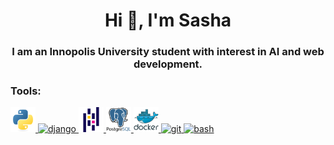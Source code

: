 

<h1 align="center">Hi 🐸, I'm Sasha</h1>
<h3 align="center">I am an Innopolis University student with interest in AI and web development.</h3>

<!-- - 🌱 I’m currently learning **django, pandas, react** -->
<!-- -  🔭 I’m also curious about **mathematics, robotics, neuroscience and art** -->

<!-- <h3 align="left">Connect with me:</h3> -->

<p align="center">
</p>

<h3 align="left">Tools:</h3>
<p align="left"> 

<a href="https://www.python.org" target="_blank" rel="noreferrer"> <img src="https://raw.githubusercontent.com/devicons/devicon/master/icons/python/python-original.svg" alt="python" width="40" height="40"/> 
</a> 
<a href="https://www.djangoproject.com/" target="_blank" rel="noreferrer"> <img src="https://cdn.worldvectorlogo.com/logos/django.svg" alt="django" width="40" height="40"/> 
</a> 
<a href="https://pandas.pydata.org/" target="_blank" rel="noreferrer"> <img src="https://raw.githubusercontent.com/devicons/devicon/2ae2a900d2f041da66e950e4d48052658d850630/icons/pandas/pandas-original.svg" alt="pandas" width="40" height="40"/> 
</a> 
<a href="https://www.postgresql.org" target="_blank" rel="noreferrer"> <img src="https://raw.githubusercontent.com/devicons/devicon/master/icons/postgresql/postgresql-original-wordmark.svg" alt="postgresql" width="40" height="40"/> 
</a> 
<a href="https://www.docker.com/" target="_blank" rel="noreferrer"> <img src="https://raw.githubusercontent.com/devicons/devicon/master/icons/docker/docker-original-wordmark.svg" alt="docker" width="40" height="40"/> 
</a> 
<a href="https://git-scm.com/" target="_blank" rel="noreferrer"> <img src="https://www.vectorlogo.zone/logos/git-scm/git-scm-icon.svg" alt="git" width="40" height="40"/> 
</a> 
<a href="https://www.gnu.org/software/bash/" target="_blank" rel="noreferrer"> <img src="https://www.vectorlogo.zone/logos/gnu_bash/gnu_bash-icon.svg" alt="bash" width="40" height="40"/> </a>
</p>

<!--<a href="https://www.qt.io/" target="_blank" rel="noreferrer"> <img src="https://upload.wikimedia.org/wikipedia/commons/0/0b/Qt_logo_2016.svg" alt="qt" width="40" height="40"/> 
</a>
<a href="https://www.mysql.com/" target="_blank" rel="noreferrer"> <img src="https://raw.githubusercontent.com/devicons/devicon/master/icons/mysql/mysql-original-wordmark.svg" alt="mysql" width="40" height="40"/> 
</a>-->
<!--
<img src="https://media.giphy.com/media/xUPGGu9zmB3gYjxzdC/giphy.gif" alt="GIF 1" style="display: inline-block;" width="200" />
<img src="https://media.giphy.com/media/Pm9bQeR51FQS4OL3bU/giphy.gif" alt="GIF 2" style="display: inline-block;" width="200" />
-->

<!--
<div style="display: flex; flex-direction: row;">
    <img src="https://media.giphy.com/media/3ohs4nsg2WyigiHYbu/giphy.gif" alt="GIF 1" style="width: 250px;" />
    <img src="https://media.giphy.com/media/Pm9bQeR51FQS4OL3bU/giphy.gif" alt="GIF 2" style="width: 250px;" />
    <img src="https://media.giphy.com/media/kaCTsvjxbNLfjGpZFN/giphy.gif" alt="GIF 3" style="width: 250px;" />
    
</div>
-->

<!--
![Computer GIF](https://media.giphy.com/media/Pm9bQeR51FQS4OL3bU/giphy.gif)

<img src="https://media.giphy.com/media/xUPGGu9zmB3gYjxzdC/giphy.gif" align="right" />
<img src="https://media.giphy.com/media/3q3SUqPnxZGQpMNcjc/giphy.gif" alt="GIF 4" style="width: 250px;" />
    <img src="https://media.giphy.com/media/3o85xDrrChm8WhGxVK/giphy.gif" alt="GIF 4" style="width: 250px;" />
    <img src="https://media.giphy.com/media/3oD3YLxau5rFE0ZpIs/giphy.gif" alt="GIF 4" style="width: 250px;" />
-->
<!--
**sashhhaka/sashhhaka** is a ✨ _special_ ✨ repository because its `README.md` (this file) appears on your GitHub profile.

Here are some ideas to get you started:

- 🔭 I’m currently working on ...
- 🌱 I’m currently learning ...
- 👯 I’m looking to collaborate on ...
- 🤔 I’m looking for help with ...
- 💬 Ask me about ...
- 📫 How to reach me: ...
- 😄 Pronouns: ...
- ⚡ Fun fact: ...
-->

